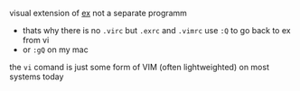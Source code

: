 visual extension of [ex](ex.md)
not a separate programm
- thats why there is no `.virc` but `.exrc` and `.vimrc`
use `:Q` to go back to ex from vi
- or `:gQ` on my mac

the `vi` comand is just some form of VIM (often lightweighted) on most systems today
